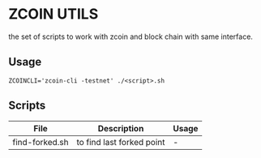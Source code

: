 # ZCOIN UTILS

the set of scripts to work with zcoin and block chain with same interface.

## Usage

`ZCOINCLI='zcoin-cli -testnet' ./<script>.sh`

## Scripts

| File                | Description                | Usage                     |
|---------------------|----------------------------|---------------------------|
|find-forked.sh       | to find last forked point  | - |
